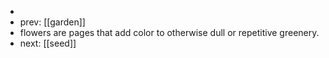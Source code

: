 -
- prev: [[garden]]
- flowers are pages that add color to otherwise dull or repetitive greenery.
- next: [[seed]]
